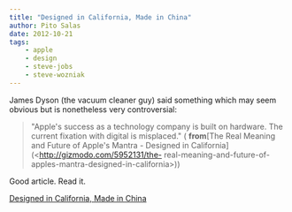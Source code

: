 ```yaml
---
title: "Designed in California, Made in China"
author: Pito Salas
date: 2012-10-21
tags:
    - apple
    - design
    - steve-jobs
    - steve-wozniak
---
```




James Dyson (the vacuum cleaner guy) said something which may seem obvious but
is nonetheless very controversial:

> "Apple's success as a technology company is built on hardware. The current
> fixation with digital is misplaced." ( **from**[The Real Meaning and Future
> of Apple's Mantra - Designed in California](<http://gizmodo.com/5952131/the-
> real-meaning-and-future-of-apples-mantra-designed-in-california>))

Good article. Read it.


[Designed in California, Made in China](None)
